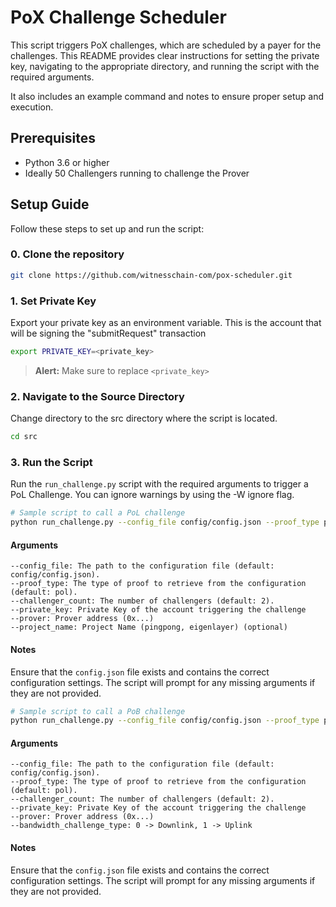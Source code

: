 # PoX Challenge Scheduler

This script triggers PoX challenges, which are scheduled by a payer for the challenges. 
This README provides clear instructions for setting the private key, navigating to the appropriate directory, and running the script with the required arguments. 

It also includes an example command and notes to ensure proper setup and execution.


## Prerequisites

- Python 3.6 or higher
- Ideally 50 Challengers running to challenge the Prover

## Setup Guide

Follow these steps to set up and run the script:

### 0. Clone the repository
```sh
git clone https://github.com/witnesschain-com/pox-scheduler.git
```

### 1. Set Private Key

Export your private key as an environment variable. This is the account that will be signing the "submitRequest" transaction

```sh
export PRIVATE_KEY=<private_key>
```
> **Alert:** Make sure to replace `<private_key>`

### 2. Navigate to the Source Directory
Change directory to the src directory where the script is located.
```sh
cd src
```

### 3. Run the Script
Run the ```run_challenge.py``` script with the required arguments to trigger a PoL Challenge. You can ignore warnings by using the -W ignore flag.

```sh
# Sample script to call a PoL challenge
python run_challenge.py --config_file config/config.json --proof_type pol --challenger_count 2 --private_key $PRIVATE_KEY --prover <PROVER_ADDRESS_TO_RUN_CHALLENGE_FOR>
```
#### Arguments
    --config_file: The path to the configuration file (default: config/config.json).
    --proof_type: The type of proof to retrieve from the configuration (default: pol).
    --challenger_count: The number of challengers (default: 2).
    --private_key: Private Key of the account triggering the challenge
    --prover: Prover address (0x...)
    --project_name: Project Name (pingpong, eigenlayer) (optional)


#### Notes
Ensure that the ```config.json``` file exists and contains the correct configuration settings.
The script will prompt for any missing arguments if they are not provided.

```sh
# Sample script to call a PoB challenge
python run_challenge.py --config_file config/config.json --proof_type pob --challenger_count 5 --private_key $PRIVATE_KEY --prover <PROVER_ADDRESS_TO_RUN_CHALLENGE_FOR> --bandwidth_challenge_type <0/1>
```
#### Arguments
    --config_file: The path to the configuration file (default: config/config.json).
    --proof_type: The type of proof to retrieve from the configuration (default: pol).
    --challenger_count: The number of challengers (default: 2).
    --private_key: Private Key of the account triggering the challenge
    --prover: Prover address (0x...)
    --bandwidth_challenge_type: 0 -> Downlink, 1 -> Uplink


#### Notes
Ensure that the ```config.json``` file exists and contains the correct configuration settings.
The script will prompt for any missing arguments if they are not provided.